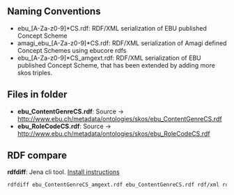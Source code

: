 
## Naming Conventions

- ebu_[A-Za-z0-9]*CS.rdf: RDF/XML serialization of EBU published Concept Scheme
- amagi_ebu_[A-Za-z0-9]*CS.rdf: RDF/XML serialization of Amagi defined Concept Schemes using ebucore rdfs
- ebu_[A-Za-z0-9]*CS_amgext.rdf: RDF/XML serialization of EBU published Concept Scheme, that has been extended by adding more skos triples.


## Files in folder

- **ebu_ContentGenreCS.rdf**: Source -> http://www.ebu.ch/metadata/ontologies/skos/ebu_ContentGenreCS.rdf
- **ebu_RoleCodeCS.rdf**: Source -> http://www.ebu.ch/metadata/ontologies/skos/ebu_RoleCodeCS.rdf


## RDF compare

**rdfdiff**: Jena cli tool. [Install instructions](https://jena.apache.org/documentation/tools/index.html)

```bash
rdfdiff ebu_ContentGenreCS_amgext.rdf ebu_ContentGenreCS.rdf rdf/xml rdf/xml | sort
```

